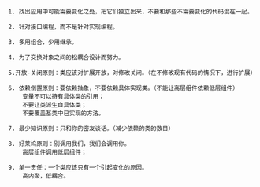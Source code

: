
##### 

    1. 找出应用中可能需要变化之处，把它们独立出来，不要和那些不需要变化的代码混在一起。
    
    2. 针对接口编程，而不是针对实现编程。
    
    3. 多用组合，少用继承。
    
    4. 为了交换对象之间的松耦合设计而努力。
    
    5.开放-关闭原则：类应该对扩展开放，对修改关闭。（在不修改现有代码的情况下，进行扩展）
    
    6. 依赖倒置原则：要依赖抽象，不要依赖具体实现类。（不能让高层组件依赖低层组件）
        变量不可以持有具体类的引用；
        不要让类派生自具体类；
        不要覆盖基类中已实现的方法。
    
    7. 最少知识原则：只和你的密友谈话。（减少依赖的类的数目）
    
    8. 好莱坞原则：别调用我们，我们会调用你。
        高层组件调用低层组件；
        
    9. 单一责任：一个类应该只有一个引起变化的原因。
        高内聚，低耦合。    